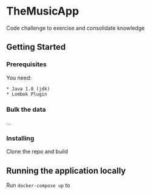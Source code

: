 # TheMusicApp
Code challenge to exercise and consolidate knowledge

## Getting Started

### Prerequisites

You need:
```
* Java 1.8 (jdk)
* Lombok Plugin
```
### Bulk the data

...

### Installing

Clone the repo and build

## Running the application locally

Run ```docker-compose up``` to 